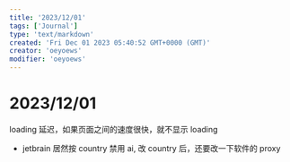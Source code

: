 ```yaml
---
title: '2023/12/01'
tags: ['Journal']
type: 'text/markdown'
created: 'Fri Dec 01 2023 05:40:52 GMT+0000 (GMT)'
creator: 'oeyoews'
modifier: 'oeyoews'
---
```


# 2023/12/01

loading 延迟，如果页面之间的速度很快，就不显示 loading

* jetbrain 居然按 country 禁用 ai, 改 country 后，还要改一下软件的 proxy
